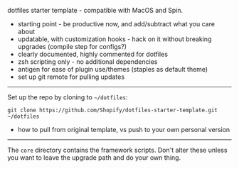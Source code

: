 dotfiles starter template - compatible with MacOS and Spin.

- starting point - be productive now, and add/subtract what you care about
- updatable, with customization hooks - hack on it without breaking upgrades (compile step for configs?)
- clearly documented, highly commented for dotfiles 
- zsh scripting only - no additional dependencies
- antigen for ease of plugin use/themes (staples as default theme)
- set up git remote for pulling updates

---
Set up the repo by cloning to `~/dotfiles`:
```
git clone https://github.com/Shopify/dotfiles-starter-template.git ~/dotfiles
```

- how to pull from original template, vs push to your own personal version

--------------
The `core` directory contains the framework scripts. Don't alter these unless you want to leave the upgrade path and
do your own thing.